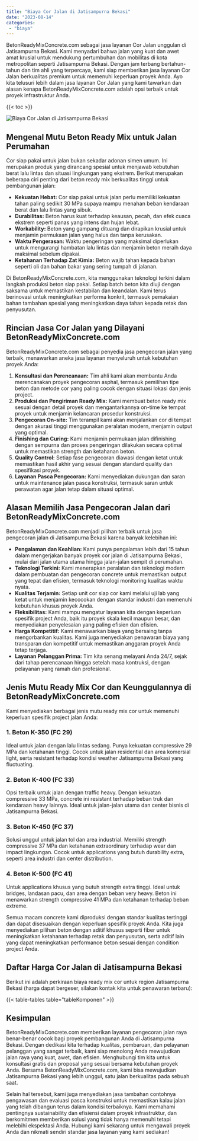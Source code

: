```yaml
---
title: "Biaya Cor Jalan di Jatisampurna Bekasi"
date: "2023-08-14"
categories: 
 - "biaya"
---
```


BetonReadyMixConcrete.com sebagai jasa layanan Cor Jalan unggulan di Jatisampurna Bekasi. Kami menyadari bahwa jalan yang kuat dan awet amat krusial untuk mendukung pertumbuhan dan mobilitas di kota metropolitan seperti Jatisampurna Bekasi. Dengan jam terbang bertahun-tahun dan tim ahli yang terpercaya, kami siap memberikan jasa layanan Cor Jalan berkualitas premium untuk memenuhi keperluan proyek Anda. Ayo kita telusuri lebih dalam jasa layanan Cor Jalan yang kami tawarkan dan alasan kenapa BetonReadyMixConcrete.com adalah opsi terbaik untuk proyek infrastruktur Anda.

{{< toc >}}

![Biaya Cor Jalan di Jatisampurna Bekasi](https://betoncor8.github.io/cor/harga-beton-readymix-concrete%20(28).png)

## Mengenal Mutu Beton Ready Mix untuk Jalan Perumahan

Cor siap pakai untuk jalan bukan sekadar adonan simen umum. Ini merupakan produk yang dirancang spesial untuk menjawab kebutuhan berat lalu lintas dan situasi lingkungan yang ekstrem. Berikut merupakan beberapa ciri penting dari beton ready mix berkualitas tinggi untuk pembangunan jalan:

- **Kekuatan Hebat:** Cor siap pakai untuk jalan perlu memiliki kekuatan tahan paling sedikit 30 MPa supaya mampu menahan beban kendaraan berat dan lalu lintas yang sibuk.
- **Durabilitas:** Beton harus kuat terhadap keausan, pecah, dan efek cuaca ekstrem seperti panas yang intens dan hujan lebat.
- **Workability:** Beton yang gampang dituang dan dirapikan krusial untuk menjamin permukaan jalan yang halus dan tanpa kerusakan.
- **Waktu Pengerasan:** Waktu pengeringan yang maksimal diperlukan untuk mengurangi hambatan lalu lintas dan menjamin beton meraih daya maksimal sebelum dipakai.
- **Ketahanan Terhadap Zat Kimia:** Beton wajib tahan kepada bahan seperti oli dan bahan bakar yang sering tumpah di jalanan.

Di BetonReadyMixConcrete.com, kita menggunakan teknologi terkini dalam langkah produksi beton siap pakai. Setiap batch beton kita diuji dengan saksama untuk memastikan kestabilan dan keandalan. Kami terus berinovasi untuk meningkatkan performa konkrit, termasuk pemakaian bahan tambahan spesial yang meningkatkan daya tahan kepada retak dan penyusutan.

## Rincian Jasa Cor Jalan yang Dilayani BetonReadyMixConcrete.com

BetonReadyMixConcrete.com sebagai penyedia jasa pengecoran jalan yang terbaik, menawarkan aneka jasa layanan menyeluruh untuk kebutuhan proyek Anda:

1. **Konsultasi dan Perencanaan:** Tim ahli kami akan membantu Anda merencanakan proyek pengecoran asphal, termasuk pemilihan tipe beton dan metode cor yang paling cocok dengan situasi lokasi dan jenis project.
2. **Produksi dan Pengiriman Ready Mix:** Kami membuat beton ready mix sesuai dengan detail proyek dan mengantarkannya on-time ke tempat proyek untuk menjamin kelancaran prosedur konstruksi.
3. **Pengecoran On-site:** Tim terampil kami akan menjalankan cor di tempat dengan akurasi tinggi menggunakan peralatan modern, menjamin output yang optimal.
4. **Finishing dan Curing:** Kami menjamin permukaan jalan difinishing dengan sempurna dan proses pengeringan dilakukan secara optimal untuk memastikan strength dan ketahanan beton.
5. **Quality Control:** Setiap fase pengecoran diawasi dengan ketat untuk memastikan hasil akhir yang sesuai dengan standard quality dan spesifikasi proyek.
6. **Layanan Pasca Pengecoran:** Kami menyediakan dukungan dan saran untuk maintenance jalan pasca konstruksi, termasuk saran untuk perawatan agar jalan tetap dalam situasi optimal.

## Alasan Memilih Jasa Pengecoran Jalan dari BetonReadyMixConcrete.com

BetonReadyMixConcrete.com menjadi pilihan terbaik untuk jasa pengecoran jalan di Jatisampurna Bekasi karena banyak kelebihan ini:

- **Pengalaman dan Keahlian:** Kami punya pengalaman lebih dari 15 tahun dalam mengerjakan banyak proyek cor jalan di Jatisampurna Bekasi, mulai dari jalan utama utama hingga jalan-jalan sempit di perumahan.
- **Teknologi Terkini:** Kami menerapkan peralatan dan teknologi modern dalam pembuatan dan pengecoran concrete untuk memastikan output yang tepat dan efisien, termasuk teknologi monitoring kualitas waktu nyata.
- **Kualitas Terjamin:** Setiap unit cor siap cor kami melalui uji lab yang ketat untuk menjamin kecocokan dengan standar industri dan memenuhi kebutuhan khusus proyek Anda.
- **Fleksibilitas:** Kami mampu mengatur layanan kita dengan keperluan spesifik project Anda, baik itu proyek skala kecil maupun besar, dan menyediakan penyelesaian yang paling efisien dan efisien.
- **Harga Kompetitif:** Kami menawarkan biaya yang bersaing tanpa mengorbankan kualitas. Kami juga menyediakan penawaran biaya yang transparan dan kompetitif untuk memastikan anggaran proyek Anda tetap terjaga.
- **Layanan Pelanggan Prima:** Tim kita senang melayani Anda 24/7, sejak dari tahap perencanaan hingga setelah masa kontruksi, dengan pelayanan yang ramah dan profesional.

## Jenis Mutu Ready Mix Cor dan Keunggulannya di BetonReadyMixConcrete.com

Kami menyediakan berbagai jenis mutu ready mix cor untuk memenuhi keperluan spesifik project jalan Anda:

### 1\. Beton K-350 (FC 29)

Ideal untuk jalan dengan lalu lintas sedang. Punya kekuatan compressive 29 MPa dan ketahanan tinggi. Cocok untuk jalan residential dan area komersial light, serta resistant terhadap kondisi weather Jatisampurna Bekasi yang fluctuating.

### 2\. Beton K-400 (FC 33)

Opsi terbaik untuk jalan dengan traffic heavy. Dengan kekuatan compressive 33 MPa, concrete ini resistant terhadap beban truk dan kendaraan heavy lainnya. Ideal untuk jalan-jalan utama dan center bisnis di Jatisampurna Bekasi.

### 3\. Beton K-450 (FC 37)

Solusi unggul untuk jalan tol dan area industrial. Memiliki strength compressive 37 MPa dan ketahanan extraordinary terhadap wear dan impact lingkungan. Cocok untuk applications yang butuh durability extra, seperti area industri dan center distribution.

### 4\. Beton K-500 (FC 41)

Untuk applications khusus yang butuh strength extra tinggi. Ideal untuk bridges, landasan pacu, dan area dengan beban very heavy. Beton ini menawarkan strength compressive 41 MPa dan ketahanan terhadap beban extreme.

Semua macam concrete kami diproduksi dengan standar kualitas tertinggi dan dapat disesuaikan dengan keperluan spesifik proyek Anda. Kita juga menyediakan pilihan beton dengan aditif khusus seperti fiber untuk meningkatkan ketahanan terhadap retak dan penyusutan, serta aditif lain yang dapat meningkatkan performance beton sesuai dengan condition project Anda.

## Daftar Harga Cor Jalan di Jatisampurna Bekasi

Berikut ini adalah perkiraan biaya ready mix cor untuk region Jatisampurna Bekasi (harga dapat bergeser, silakan kontak kita untuk penawaran terbaru):

{{< table-tables table="tableKomponen" >}}

## Kesimpulan

BetonReadyMixConcrete.com memberikan layanan pengecoran jalan raya benar-benar cocok bagi proyek pembangunan Anda di Jatisampurna Bekasi. Dengan dedikasi kita terhadap kualitas, pembaruan, dan pelayanan pelanggan yang sangat terbaik, kami siap menolong Anda mewujudkan jalan raya yang kuat, awet, dan efisien. Menghubungi tim kita untuk konsultasi gratis dan proposal yang sesuai bersama kebutuhan proyek Anda. Bersama BetonReadyMixConcrete.com, kami bisa mewujudkan Jatisampurna Bekasi yang lebih unggul, satu jalan berkualitas pada sebuah saat.

Selain hal tersebut, kami juga menyediakan jasa tambahan contohnya pengawasan dan evaluasi pasca konstruksi untuk memastikan kalau jalan yang telah dibangun terus dalam kondisi terbaiknya. Kami memahami pentingnya sustainability dan efisiensi dalam proyek infrastruktur, dan berkomitmen memberikan solusi yang tidak hanya memenuhi tetapi melebihi ekspektasi Anda. Hubungi kami sekarang untuk mengawali proyek Anda dan nikmati sendiri standar jasa layanan yang kami sediakan!
